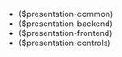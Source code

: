 - ($presentation-common)
- ($presentation-backend)
- ($presentation-frontend)
- ($presentation-controls)
